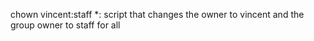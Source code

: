 chown vincent:staff *: script that changes the owner to vincent and the group owner to staff for all 
